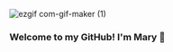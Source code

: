 ![ezgif com-gif-maker (1)](https://user-images.githubusercontent.com/118684310/224094786-77217924-15e7-4b69-a88e-2114cef37634.gif)

### Welcome to my GitHub! I'm Mary 👋

<!--
**mjlueder/mjlueder** is a ✨ _special_ ✨ repository because its `README.md` (this file) appears on your GitHub profile.

Here are some ideas to get you started:

- 🔭 I’m currently working on ...
- 🌱 I’m currently learning ...
- 👯 I’m looking to collaborate on ...
- 🤔 I’m looking for help with ...
- 💬 Ask me about ...
- 📫 How to reach me: ...
- 😄 Pronouns: ...
- ⚡ Fun fact: ...
-->

